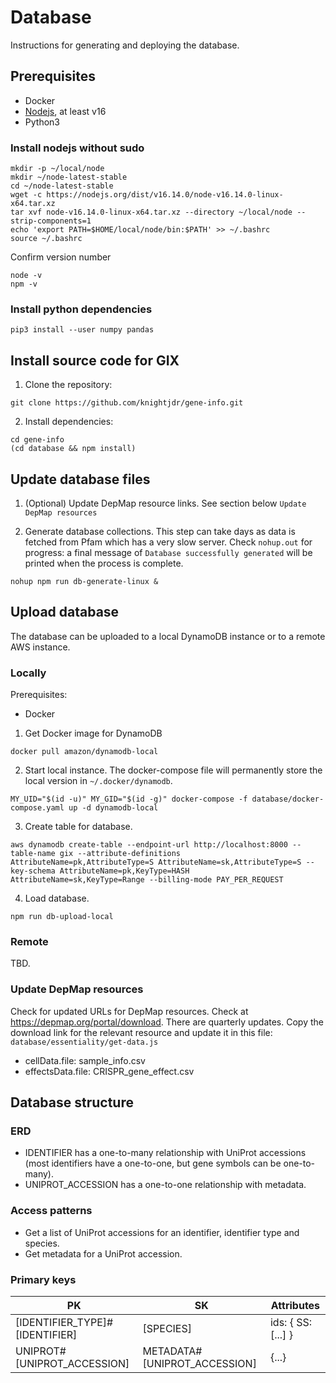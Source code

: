 # Database

Instructions for generating and deploying the database.

## Prerequisites

* Docker
* [Nodejs](https://nodejs.org/en/), at least v16
* Python3

### Install nodejs without sudo

```
mkdir -p ~/local/node
mkdir ~/node-latest-stable
cd ~/node-latest-stable
wget -c https://nodejs.org/dist/v16.14.0/node-v16.14.0-linux-x64.tar.xz
tar xvf node-v16.14.0-linux-x64.tar.xz --directory ~/local/node --strip-components=1
echo 'export PATH=$HOME/local/node/bin:$PATH' >> ~/.bashrc
source ~/.bashrc
```

Confirm version number
```
node -v
npm -v
```

### Install python dependencies

```
pip3 install --user numpy pandas
```

## Install source code for GIX

1. Clone the repository:
```
git clone https://github.com/knightjdr/gene-info.git
```

2. Install dependencies:
```
cd gene-info
(cd database && npm install)
```

## Update database files

1. (Optional) Update DepMap resource links. See section below `Update DepMap resources`

2. Generate database collections. This step can take days as data is fetched from Pfam which has a very slow server. Check `nohup.out` for progress: a final message of `Database successfully generated` will be printed when the process is complete.
```
nohup npm run db-generate-linux &
```

## Upload database

The database can be uploaded to a local DynamoDB instance or to a remote AWS instance.

### Locally

Prerequisites:
* Docker

1. Get Docker image for DynamoDB
```
docker pull amazon/dynamodb-local
```

2. Start local instance. The docker-compose file will permanently store the local version in `~/.docker/dynamodb`.
```
MY_UID="$(id -u)" MY_GID="$(id -g)" docker-compose -f database/docker-compose.yaml up -d dynamodb-local
```

3. Create table for database.
```
aws dynamodb create-table --endpoint-url http://localhost:8000 --table-name gix --attribute-definitions AttributeName=pk,AttributeType=S AttributeName=sk,AttributeType=S --key-schema AttributeName=pk,KeyType=HASH AttributeName=sk,KeyType=Range --billing-mode PAY_PER_REQUEST
```

4. Load database.
```
npm run db-upload-local
```

### Remote

TBD.

### Update DepMap resources

Check for updated URLs for DepMap resources. Check at https://depmap.org/portal/download. There are quarterly updates. Copy the download link for the relevant resource and update it in this file: `database/essentiality/get-data.js`

* cellData.file: sample_info.csv
* effectsData.file: CRISPR_gene_effect.csv

## Database structure

### ERD

* IDENTIFIER has a one-to-many relationship with UniProt accessions (most identifiers have a one-to-one, but gene symbols can be one-to-many).
* UNIPROT_ACCESSION has a one-to-one relationship with metadata.

### Access patterns

* Get a list of UniProt accessions for an identifier, identifier type and species.
* Get metadata for a UniProt accession.

### Primary keys

| PK                             | SK                            | Attributes                        |
| ------------------------------ | ----------------------------- | --------------------------------- |
| [IDENTIFIER_TYPE]#[IDENTIFIER] | [SPECIES]                     | ids: { SS: [...] }                |
| UNIPROT#[UNIPROT_ACCESSION]    | METADATA#[UNIPROT_ACCESSION]  | {...}                             |
